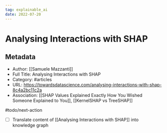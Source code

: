 ```yaml
---
tag: explainable_ai
date: 2022-07-20
---
```


# Analysing Interactions with SHAP

## Metadata
- Author: [[Samuele Mazzanti]]
- Full Title: Analysing Interactions with SHAP
- Category: #articles 
- URL: https://towardsdatascience.com/analysing-interactions-with-shap-8c4a2bc11c2a
- Association: [[SHAP Values Explained Exactly How You Wished Someone Explained to You]], [[KernelSHAP vs TreeSHAP]]

#todo/next-action 
- [ ] Translate content of [[Analysing Interactions with SHAP]] into knowledge graph